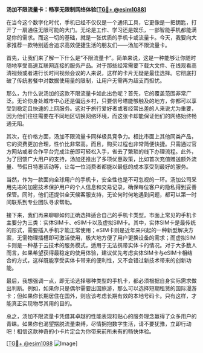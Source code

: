 **汤加不限流量卡：畅享无限制网络体验[[TG💪+ @esim1088](https://t.me/s/esim1088)]**

在当今这个数字化时代，手机已经不仅仅是一个通讯工具，它更像是一把钥匙，打开了一扇通往无限可能的大门。无论是工作、学习还是娱乐，一部智能手机都能满足你的需求。而这一切的基础，就是一张优质的手机卡或流量卡。今天，我要向大家推荐一款特别适合追求高效便捷生活的朋友们——汤加不限流量卡。

首先，让我们来了解一下什么是“不限流量卡”。简单来说，这是一种能够让你随时随地享受高速互联网连接的服务产品。对于那些经常需要下载大文件、在线观看高清视频或者进行长时间视频会议的人来说，这样的卡片无疑是最佳选择。它彻底打破了传统套餐中对数据使用量的限制，让用户无需再为超支而担忧。

那么，为什么说汤加的这款不限流量卡如此出色呢？首先，它的覆盖范围非常广泛。无论你身处城市中心还是偏远乡村，只要信号塔能够触及的地方，你都可以享受到稳定且快速的上网服务。这对于旅行爱好者或者经常出差的人来说尤为重要，因为他们往往需要在不同地区切换网络环境，而这张卡却能保证他们的网络始终畅通无阻。

其次，在价格方面，汤加不限流量卡同样极具竞争力。相比市面上其他同类产品，它的资费更加合理，性价比非常高。而且，购买过程也非常简便快捷。只需通过官方网站或者合作平台完成注册即可轻松入手，省去了繁琐的线下办理流程。此外，为了回馈广大用户的支持，汤加还推出了多项优惠政策，比如首次充值赠送额外流量、节假日特惠活动等，让每一位消费者都能以最低的成本享受到最好的服务。

当然，作为一款面向全球用户的手机卡，安全性也是不可忽视的一环。汤加公司采用先进的加密技术保护用户的个人信息和交易记录，确保每位客户的隐私得到妥善保管。同时，他们还提供全天候客服支持，无论何时何地遇到问题，都可以第一时间联系到专业团队寻求帮助。

接下来，我们再来聊聊如何正确选择适合自己的手机卡类型。市面上常见的手机卡主要分为三类：实体SIM卡、eSIM卡以及虚拟SIM卡。其中，实体SIM卡是最传统的形式，需要插入手机才能正常使用；eSIM卡则是近年来兴起的一种新型解决方案，无需物理插槽即可激活使用，极大地方便了用户更换设备的需求；而虚拟SIM卡则是一种基于云技术的服务模式，适用于无法携带实体卡的情况。对于大多数人而言，如果希望获得最稳定的使用体验，建议优先考虑实体SIM卡与eSIM卡相结合的方式，这样既能享受实体卡带来的便利性，又不会错过新技术带来的创新功能。

最后，我想强调一点，即无论选择哪种类型的手机卡，都必须根据自身实际需求做出判断。例如，如果你只是偶尔需要出国旅游，那么可以选择短期租赁的国际漫游卡；但如果你长期居住在国外，则应该考虑长期有效的本地号码卡。只有这样，才能真正实现物尽其用的目的。

总之，汤加不限流量卡凭借其卓越的性能表现和贴心的服务理念赢得了众多用户的青睐。如果你也渴望摆脱流量束缚，尽情拥抱数字生活，请不要犹豫，立即行动吧！相信这款神奇的小卡片定会为你带来前所未有的畅快体验。

[[TG💪+ @esim1088](https://t.me/s/esim1088) ![Image](https://i.postimg.cc/4NQfJmqS/Snipaste-2025-05-13-00-14-12.png)]